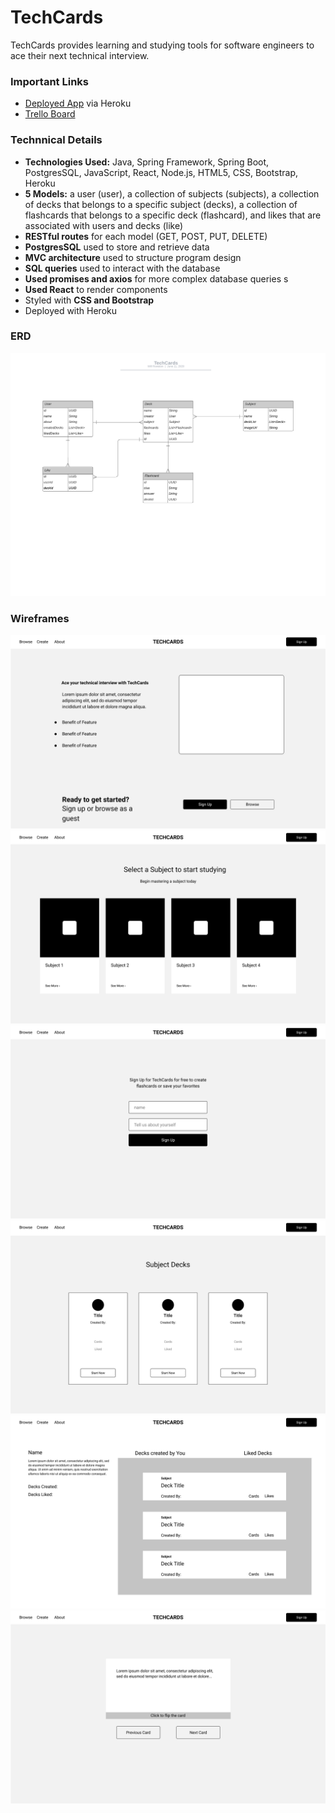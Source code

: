 # TechCards

TechCards provides learning and studying tools for software engineers to ace their next technical interview.

### Important Links

* [Deployed App](https://protected-temple-87139.herokuapp.com/) via Heroku
* [Trello Board](https://trello.com/b/gH2YZahL/techcards)

### Technnical Details

* __Technologies Used:__ Java, Spring Framework, Spring Boot, PostgresSQL, JavaScript, React, Node.js, HTML5, CSS, Bootstrap, Heroku
* __5 Models:__ a user (user), a collection of subjects (subjects), a collection of decks that belongs to a specific subject (decks), a collection of flashcards that belongs to a specific deck (flashcard), and likes that are associated with users and decks (like)
* __RESTful routes__ for each model (GET, POST, PUT, DELETE) 
* __PostgresSQL__ used to store and retrieve data
* __MVC architecture__ used to structure program design
* __SQL queries__ used to interact with the database
* __Used promises and axios__ for more complex database queries s
* __Used React__ to render components
* Styled with __CSS and Bootstrap__
* Deployed with Heroku

### ERD 
![ERD](images/TechCardsERD.png)

### Wireframes
![Wireframe 1](images/Home.png)
![Wireframe 2](images/Browse.png)
![Wireframe 3](images/SignUp.png)
![Wireframe 4](images/Subject.png)
![Wireframe 5](images/UserAccount.png)
![Wireframe 6](images/Cards.png)



